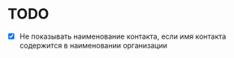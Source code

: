 # TODO

- [x] Не показывать наименование контакта, если имя контакта содержится в наименовании организации